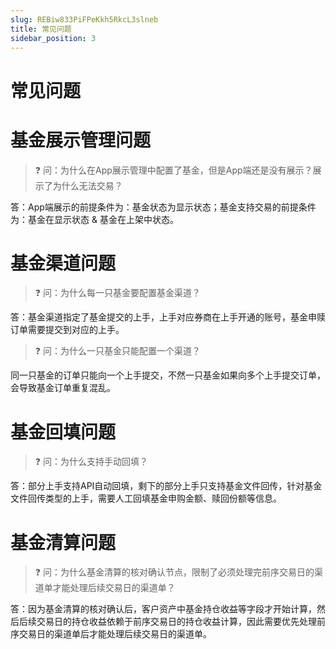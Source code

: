 ```yaml
---
slug: REBiw833PiFPeKkh5RkcL3slneb
title: 常见问题
sidebar_position: 3
---
```



# 常见问题


# 基金展示管理问题


> ❓ 问：为什么在App展示管理中配置了基金，但是App端还是没有展示？展示了为什么无法交易？


答：App端展示的前提条件为：基金状态为显示状态；基金支持交易的前提条件为：基金在显示状态 & 基金在上架中状态。


# 基金渠道问题


> ❓ 问：为什么每一只基金要配置基金渠道？


答：基金渠道指定了基金提交的上手，上手对应券商在上手开通的账号，基金申赎订单需要提交到对应的上手。


> ❓ 问：为什么一只基金只能配置一个渠道？


同一只基金的订单只能向一个上手提交，不然一只基金如果向多个上手提交订单，会导致基金订单重复混乱。


# 基金回填问题


> ❓ 问：为什么支持手动回填？


答：部分上手支持API自动回填，剩下的部分上手只支持基金文件回传，针对基金文件回传类型的上手，需要人工回填基金申购金额、赎回份额等信息。


# 基金清算问题


> ❓ 问：为什么基金清算的核对确认节点，限制了必须处理完前序交易日的渠道单才能处理后续交易日的渠道单？


答：因为基金清算的核对确认后，客户资产中基金持仓收益等字段才开始计算，然后后续交易日的持仓收益依赖于前序交易日的持仓收益计算，因此需要优先处理前序交易日的渠道单后才能处理后续交易日的渠道单。

